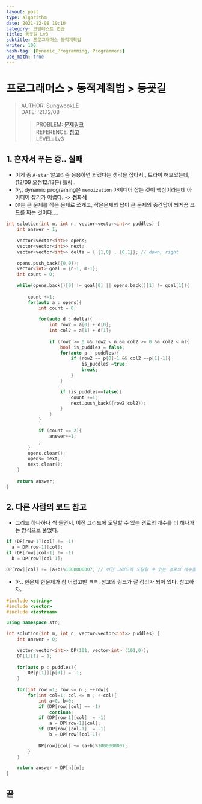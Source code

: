 ```yaml
---
layout: post
type: algorithm
date: 2021-12-08 10:10
category: 코딩테스트 연습
title: 등굣길 Lv3
subtitle: 프로그래머스 동적계획법
writer: 100
hash-tag: [Dynamic_Programming, Programmers]
use_math: true
---
```


# 프로그래머스 > 동적계획법 > 등굣길
> AUTHOR: SungwookLE    
> DATE: '21.12/08  
>> PROBLEM: [문제링크](https://programmers.co.kr/learn/courses/30/lessons/42898#)  
>> REFERENCE: [참고](https://ongveloper.tistory.com/84)  
>> LEVEL: Lv3    

## 1. 혼자서 푸는 중.. 실패
- 이게 좀 `A-star` 알고리즘 응용하면 되겠다는 생각을 잡아서,, 트라이 해보았는데, (12/09 오전12:13분) 틀림..
- 하,, dynamic programing은 `memoization` 아이디어 잡는 것이 핵심이라는데 아이디어 잡기가 어렵다. -> **점화식**
- `DP`는 큰 문제를 작은 문제로 쪼개고, 작은문제의 답이 큰 문제의 중간답이 되게끔 코드를 짜는 것이다....

```c++
int solution(int m, int n, vector<vector<int>> puddles) {
    int answer = 1;
    
    vector<vector<int>> opens;
    vector<vector<int>> next;
    vector<vector<int>> delta = { {1,0} , {0,1}}; // down, right
    
    opens.push_back({0,0});
    vector<int> goal = {n-1, m-1};
    int count = 0;
    
    while(opens.back()[0] != goal[0] || opens.back()[1] != goal[1]){
        
        count +=1;    
        for(auto a : opens){
            int count = 0;
            
            for(auto d : delta){
                int row2 = a[0] + d[0];
                int col2 = a[1] + d[1];
                
                if (row2 >= 0 && row2 < n && col2 >= 0 && col2 < m){
                    bool is_puddles = false;
                    for(auto p : puddles){
                        if (row2 == p[0]-1 && col2 ==p[1]-1){
                            is_puddles =true;
                            break;
                        }
                    }

                    if (is_puddles==false){
                        count +=1;
                        next.push_back({row2,col2});
                    }
                }
            }

            if (count == 2){
                answer+=1;
            }
        }
        opens.clear();
        opens= next;
        next.clear();
    }
    
    return answer;
}
```

## 2. 다른 사람의 코드 참고
- 그리드 하나하나 씩 돌면서, 이전 그리드에 도달할 수 있는 경로의 개수를 더 해나가는 방식으로 풀었다.

```c++
if (DP[row-1][col] != -1)
  a = DP[row-1][col];
if (DP[row][col-1] != -1)
  b = DP[row][col-1];

DP[row][col] += (a+b)%1000000007; // 이전 그리드에 도달할 수 있는 경로의 개수를 더 해나가는 방식
```

- 하.. 한문제 한문제가 참 어렵고만 ㅋㅋ, 참고의 링크가 잘 정리가 되어 있다. 참고하자.


```c++
#include <string>
#include <vector>
#include <iostream>

using namespace std;

int solution(int m, int n, vector<vector<int>> puddles) {
    int answer = 0;
    
    vector<vector<int>> DP(101, vector<int> (101,0));
    DP[1][1] = 1;
    
    for(auto p : puddles){
        DP[p[1]][p[0]] = -1;
    }
    
    for(int row =1; row <= n ; ++row){
        for(int col=1; col <= m ; ++col){
            int a=0, b=0;
            if (DP[row][col] == -1)
                continue;
            if (DP[row-1][col] != -1)
                a = DP[row-1][col];
            if (DP[row][col-1] != -1)
                b = DP[row][col-1];
            
            DP[row][col] += (a+b)%1000000007;
        }
    }

    return answer = DP[n][m];
}
```

## 끝